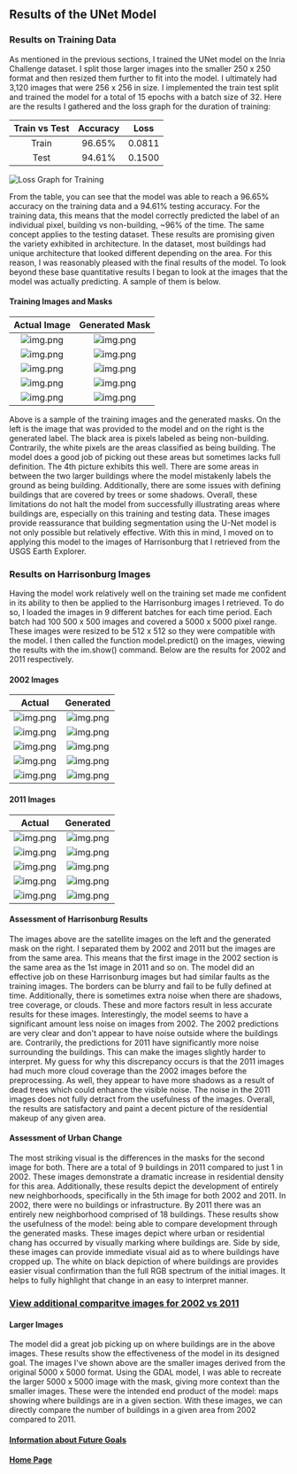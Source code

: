 ## Results of the UNet Model
### Results on Training Data
As mentioned in the previous sections, I trained the UNet model on the Inria Challenge dataset. I split those larger images into the smaller 250 x 250 format and then resized them further to fit into the model. I ultimately had 3,120 images that were 256 x 256 in size. I implemented the train test split and trained the model for a total of 15 epochs with a batch size of 32. Here are the results I gathered and the loss graph for the duration of training:

| Train vs Test | Accuracy | Loss | 
| :-------------: | :--------: | :----: |
| Train | 96.65% | 0.0811 |
| Test | 94.61% | 0.1500 |

![Loss Graph for Training](loss_graph.png)

From the table, you can see that the model was able to reach a 96.65% accuracy on the training data and a 94.61% testing accuracy. For the training data, this means that the model correctly predicted the label of an individual pixel, building vs non-building, ~96% of the time. The same concept applies to the testing dataset. These results are promising given the variety exhibited in architecture. In the dataset, most buildings had unique architecture that looked different depending on the area. For this reason, I was reasonably pleased with the final results of the model. To look beyond these base quantitative results I began to look at the images that the model was actually predicting. A sample of them is below.

#### Training Images and Masks

| Actual Image | Generated Mask | 
| :------------: | :--------------: | 
| ![img.png](images/16_train_actual.png) | ![img.png](images/16_test_gen.png)|
| ![img.png](images/921_train_actual.png) | ![img.png](images/921_test_gen.png) |
| ![img.png](images/630_train_actual.png) | ![img.png](images/630_test_gen.png) |
| ![img.png](images/520_train_actual.png) | ![img.png](images/520_test_gen.png) | 
| ![img.png](images/410_train_actual.png) | ![img.png](images/410_test_gen.png) |

Above is a sample of the training images and the generated masks. On the left is the image that was provided to the model and on the right is the generated label. The black area is pixels labeled as being non-building. Contrarily, the white pixels are the areas classified as being building. The model does a good job of picking out these areas but sometimes lacks full definition. The 4th picture exhibits this well. There are some areas in between the two larger buildings where the model mistakenly labels the ground as being building. Additionally, there are some issues with defining buildings that are covered by trees or some shadows. Overall, these limitations do not halt the model from successfully illustrating areas where buildings are, especially on this training and testing data. These images provide reassurance that building segmentation using the U-Net model is not only possible but relatively effective. With this in mind, I moved on to applying this model to the images of Harrisonburg that I retrieved from the USGS Earth Explorer. 

### Results on Harrisonburg Images
Having the model work relatively well on the training set made me confident in its ability to then be applied to the Harrisonburg images I retrieved. To do so, I loaded the images in 9 different batches for each time period. Each batch had 100 500 x 500 images and covered a 5000 x 5000 pixel range. These images were resized to be 512 x 512 so they were compatible with the model. I then called the function model.predict() on the images, viewing the results with the im.show() command. Below are the results for 2002 and 2011 respectively.

#### 2002 Images

| Actual | Generated |
| :------: | :--------: | 
| ![img.png](images/512_25_02_actual.png) | ![img.png](images/512_25_02_gen.png) |
| ![img.png](images/07_37_actual.png) | ![img.png](images/07_37_gen.png) |
| ![img.png](images/07_36_actual.png) | ![img.png](images/07_36_gen.png) |
| ![img.png](images/07_60_actual.png) | ![img.png](images/07_60_gen.png) |
| ![img.png](images/07_65_actual.png) | ![img.png](images/07_65_gen.png) |

#### 2011 Images 

| Actual | Generated |
| :------: | :---------: | 
| ![img.png](images/11_25_actual.png) | ![img.png](images/11_25_gen.png) | 
| ![img.png](images/11_37_actual.png) | ![img.png](images/11_37_gen.png) |
| ![img.png](images/11_36_actual.png) | ![img.png](images/11_36_gen.png) | 
| ![img.png](images/11_60_actual.png) | ![img.png](images/11_60_gen.png) |
| ![img.png](images/11_65_actual.png) | ![img.png](images/11_65_gen.png) |

#### Assessment of Harrisonburg Results
The images above are the satellite images on the left and the generated mask on the right. I separated them by 2002 and 2011 but the images are from the same area. This means that the first image in the 2002 section is the same area as the 1st image in 2011 and so on. The model did an effective job on these Harrisonburg images but had similar faults as the training images. The borders can be blurry and fail to be fully defined at time. Additionally, there is sometimes extra noise when there are shadows, tree coverage, or clouds. These and more factors result in less accurate results for these images. Interestingly, the model seems to have a significant amount less noise on images from 2002. The 2002 predictions are very clear and don't appear to have noise outside where the buildings are. Contrarily, the predictions for 2011 have significantly more noise surrounding the buildings. This can make the images slightly harder to interpret. My guess for why this discrepancy occurs is that the 2011 images had much more cloud coverage than the 2002 images before the preprocessing. As well, they appear to have more shadows as a result of dead trees which could enhance the visible noise. The noise in the 2011 images does not fully detract from the usefulness of the images. Overall, the results are satisfactory and paint a decent picture of the residential makeup of any given area. 

#### Assessment of Urban Change
The most striking visual is the differences in the masks for the second image for both. There are a total of 9 buildings in 2011 compared to just 1 in 2002. These images demonstrate a dramatic increase in residential density for this area. Additionally, these results depict the development of entirely new neighborhoods, specifically in the 5th image for both 2002 and 2011. In 2002, there were no buildings or infrastructure. By 2011 there was an entirely new neighborhood comprised of 18 buildings. These results show the usefulness of the model: being able to compare development through the generated masks. These images depict where urban or residential chang has occurred by visually marking where buildings are. Side by side, these images can provide immediate visual aid as to where buildings have cropped up. The white on black depiction of where buildings are provides easier visual confirmation than the full RGB spectrum of the initial images. It helps to fully highlight that change in an easy to interpret manner. 

### [View additional comparitve images for 2002  vs 2011](images.md)

#### Larger Images 
The model did a great job picking up on where buildings are in the above images. These results show the effectiveness of the model in its designed goal. The images I've shown above are the smaller images derived from the original 5000 x 5000 format. Using the GDAL model, I was able to recreate the larger 5000 x 5000 image with the mask, giving more context than the smaller images. These were the intended end product of the model: maps showing where buildings are in a given section. With these images, we can directly compare the number of buildings in a given area from 2002 compared to 2011. 


#### [Information about Future Goals](future.md)

#### [Home Page](README.md)
